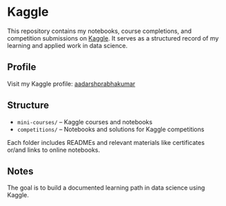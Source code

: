 # Kaggle

This repository contains my notebooks, course completions, and competition submissions on [Kaggle](https://www.kaggle.com/). 
It serves as a structured record of my learning and applied work in data science.

## Profile

Visit my Kaggle profile: [aadarshprabhakumar](https://www.kaggle.com/aadarshprabhakumar)

## Structure

- `mini-courses/` – Kaggle courses and notebooks
- `competitions/` – Notebooks and solutions for Kaggle competitions

Each folder includes READMEs and relevant materials like certificates or/and links to online notebooks.

## Notes

The goal is to build a documented learning path in data science using Kaggle.
